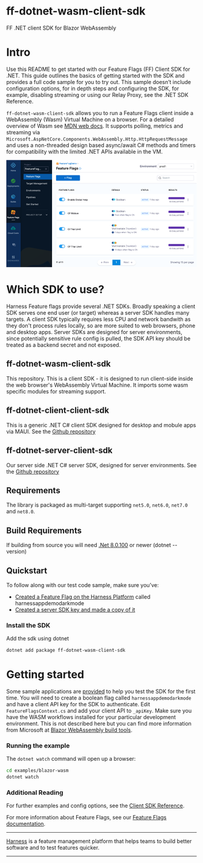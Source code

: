 # ff-dotnet-wasm-client-sdk
FF .NET client SDK for Blazor WebAssembly

# Intro
Use this README to get started with our Feature Flags (FF) Client SDK for .NET. This guide outlines the basics of getting started with the SDK and provides a full code sample for you to try out. This sample doesn’t include configuration options, for in depth steps and configuring the SDK, for example, disabling streaming or using our Relay Proxy, see the .NET SDK Reference.

`ff-dotnet-wasm-client-sdk` allows you to run a Feature Flags client inside a WebAssembly (Wasm) Virtual Machine on a browser. For a detailed overview of Wasm see [MDN web docs](https://developer.mozilla.org/en-US/docs/WebAssembly).
It supports polling, metrics and streaming via `Microsoft.AspNetCore.Components.WebAssembly.Http.HttpRequestMessage` and uses a non-threaded design based async/await C# methods and timers for compatibility with the limited .NET APIs available in the VM.


![FeatureFlags](docs/images/ff-gui.png)


# Which SDK to use?

Harness Feature flags provide several .NET SDKs. Broadly speaking a client SDK serves one end user (or target) whereas a server SDK handles many targets.
A client SDK typically requires less CPU and network bandwith as they don't process rules locally, so are more suited to web browsers, phone and desktop apps.
Server SDKs are designed for server environments, since potentially sensitive rule config is pulled, the SDK API key should be treated as a backend secret and not exposed.

## ff-dotnet-wasm-client-sdk

This repository. This is a client SDK - it is designed to run client-side inside the web browser's WebAssembly Virtual Machine.
It imports some wasm specific modules for streaming support.

## ff-dotnet-client-client-sdk

This is a generic .NET C# client SDK designed for desktop and mobule apps via MAUI. See the [Github repository](https://github.com/harness/ff-dotnet-client-sdk)

## ff-dotnet-server-client-sdk

Our server side .NET C# server SDK, designed for server environments. See the [Github repository](https://github.com/harness/ff-dotnet-server-sdk)


## Requirements
The library is packaged as multi-target supporting  `net5.0`, `net6.0`, `net7.0`  and `net8.0`.

## Build Requirements
If building from source you will need [.Net 8.0.100](https://dotnet.microsoft.com/en-us/download/dotnet/8.0) or newer (dotnet --version)<br>


## Quickstart
To follow along with our test code sample, make sure you’ve:

- [Created a Feature Flag on the Harness Platform](https://ngdocs.harness.io/article/1j7pdkqh7j-create-a-feature-flag) called harnessappdemodarkmode
- [Created a server SDK key and made a copy of it](https://ngdocs.harness.io/article/1j7pdkqh7j-create-a-feature-flag#step_3_create_an_sdk_key)


### Install the SDK
Add the sdk using dotnet
```bash
dotnet add package ff-dotnet-wasm-client-sdk
```


# Getting started

Some sample applications are [provided](examples/) to help you test the SDK for the first time.
You will need to create a boolean flag called `harnessappdemodarkmode` and have a client API key for the SDK to authenticate. Edit `FeatureFlagsContext.cs` and add your client API to `_apiKey`.
Make sure you have the WASM workflows installed for your particular development environment. This is not described here but you can find more information from Microsoft at [Blazor WebAssembly build tools](https://learn.microsoft.com/en-us/aspnet/core/blazor/webassembly-build-tools-and-aot?view=aspnetcore-8.0).


### Running the example

The `dotnet watch` command will open up a browser:

```bash
cd examples/blazor-wasm
dotnet watch
```


### Additional Reading


For further examples and config options, see the [Client SDK Reference](https://developer.harness.io/docs/category/client-sdk-guides).

For more information about Feature Flags, see our [Feature Flags documentation](https://ngdocs.harness.io/article/0a2u2ppp8s-getting-started-with-feature-flags).


-------------------------
[Harness](https://www.harness.io/) is a feature management platform that helps teams to build better software and to
test features quicker.

-------------------------
